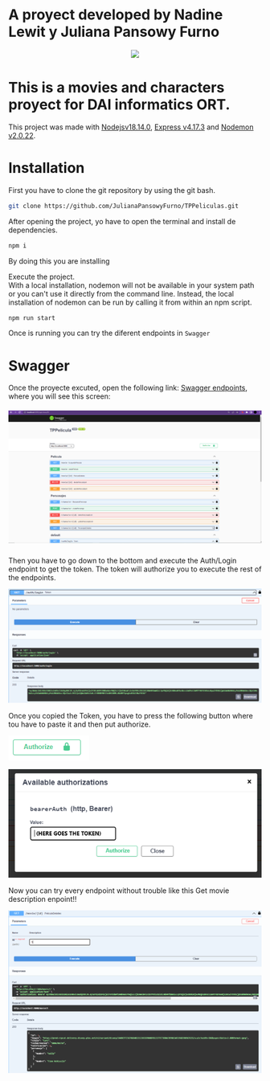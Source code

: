 # A proyect developed by Nadine Lewit y Juliana Pansowy Furno

<p align="center">
  <img src="https://pbs.twimg.com/profile_images/1233369746512515072/0MCI1z6T_400x400.jpg"></img>
</p>

# This is a movies and characters proyect for DAI informatics ORT.


This project was made with [Nodejsv18.14.0](https://github.com/nodejs/nodejs.org/blob/main/README.md),
 [Express v4.17.3](https://github.com/expressjs/express/blob/master/Readme.md) and [Nodemon v2.0.22](https://github.com/remy/nodemon/blob/main/README.md).

# Installation

First you have to clone the git repository by using the git bash.

```bash
git clone https://github.com/JulianaPansowyFurno/TPPeliculas.git
```

After opening the project, yo have to open the terminal and install de dependencies.

```bash
npm i
```

By doing this you are installing 

Execute the project.
<br>
With a local installation, nodemon will not be available in your system path or you can't use it directly from the command line. Instead, the local installation of nodemon can be run by calling it from within an npm script.

```bash
npm run start
```

Once is running you can try the diferent endpoints in `Swagger`
# Swagger

Once the proyecte excuted, open the following link: [Swagger endpoints](http://localhost:5000/api-docs), where you will see this screen:


##### ![](/src/Captura.PNG)


Then you have to go down to the bottom and execute the Auth/Login endpoint to get the token. The token will authorize you to execute the rest of the endpoints.

 ![](/src/Auth.png) 

Once you copied the Token, you have to press the following button where tou have to paste it and then put authorize.

![](/src/Boton.PNG)

![](/src/Copia.PNG) 

Now you can try every endpoint without trouble like this Get movie description enpoint!!


![](/src/GetENdpoint.PNG) 




